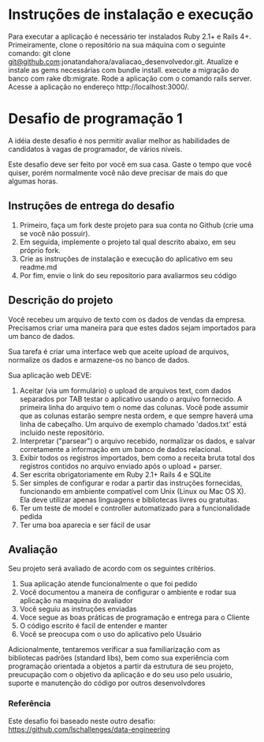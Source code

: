 # Instruções de instalação e execução
Para executar a aplicação é necessário ter instalados Ruby 2.1+ e Rails 4+.
Primeiramente, clone o repositório na sua máquina com o seguinte comando: git clone git@github.com:jonatandahora/avaliacao_desenvolvedor.git.
Atualize e instale as gems necessárias com bundle install.
execute a migração do banco com rake db:migrate.
Rode a aplicação com o comando rails server.
Acesse a aplicação no endereço http://localhost:3000/.

# Desafio de programação 1
A idéia deste desafio é nos permitir avaliar melhor as habilidades de candidatos à vagas de programador, de vários níveis.

Este desafio deve ser feito por você em sua casa. Gaste o tempo que você quiser, porém normalmente você não deve precisar de mais do que algumas horas.

## Instruções de entrega do desafio
1. Primeiro, faça um fork deste projeto para sua conta no Github (crie uma se você não possuir).
2. Em seguida, implemente o projeto tal qual descrito abaixo, em seu próprio fork.
3. Crie as instruções de instalação e execução do aplicativo em seu readme.md
4. Por fim, envie o link do seu repositorio para avaliarmos seu código


## Descrição do projeto
Você recebeu um arquivo de texto com os dados de vendas da empresa. Precisamos criar uma maneira para que estes dados sejam importados para um banco de dados.

Sua tarefa é criar uma interface web que aceite upload de arquivos, normalize os dados e armazene-os no banco de dados.

Sua aplicação web DEVE:

1. Aceitar (via um formulário) o upload de arquivos text, com dados separados por TAB testar o aplicativo usando o arquivo fornecido. A primeira linha do arquivo tem o nome das colunas. Você pode assumir que as colunas estarão sempre nesta ordem, e que sempre haverá uma linha de cabeçalho. Um arquivo de exemplo chamado 'dados.txt' está incluído neste repositório.
2. Interpretar ("parsear") o arquivo recebido, normalizar os dados, e salvar corretamente a informação em um banco de dados relacional.
3. Exibir todos os registros importados, bem como a receita bruta total dos registros contidos no arquivo enviado após o upload + parser.
4. Ser escrita obrigatoriamente em Ruby 2.1+ Rails 4 e SQLite
5. Ser simples de configurar e rodar a partir das instruções fornecidas, funcionando em ambiente compatível com Unix (Linux ou Mac OS X). Ela deve utilizar apenas linguagens e bibliotecas livres ou gratuitas.
6. Ter um teste de model e controller automatizado para a funcionalidade pedida
7. Ter uma boa aparecia e ser fácil de usar

## Avaliação
Seu projeto será avaliado de acordo com os seguintes critérios. 

1. Sua aplicação atende funcionalmente o que foi pedido
2. Você documentou a maneira de configurar o ambiente e rodar sua aplicação na maquina do avaliador
3. Você seguiu as instruções enviadas
4. Voce segue as boas práticas de programação e entrega para o Cliente
5. O código escrito é facil de entender e manter
6. Você se preocupa com o uso do aplicativo pelo Usuário

Adicionalmente, tentaremos verificar a sua familiarização com as bibliotecas padrões (standard libs), bem como sua experiência com programação orientada a objetos a partir da estrutura de seu projeto, preucupação com o objetivo da aplicação e do seu uso pelo usuário, suporte e manutenção do código por outros desenvolvdores

### Referência

Este desafio foi baseado neste outro desafio: https://github.com/lschallenges/data-engineering

